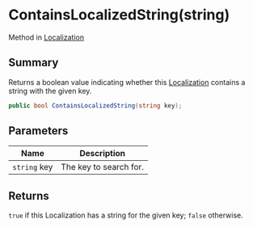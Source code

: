 # ContainsLocalizedString(string)

Method in [Localization](yarn.unity.localization.md)

## Summary

Returns a boolean value indicating whether this [Localization](yarn.unity.localization.md) contains a string with the given key.

```csharp
public bool ContainsLocalizedString(string key);
```

## Parameters

| Name         | Description            |
| ------------ | ---------------------- |
| `string` key | The key to search for. |

## Returns

`true` if this Localization has a string for the given key; `false` otherwise.
